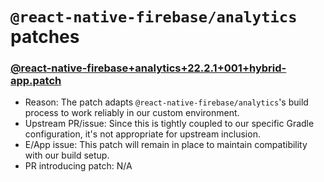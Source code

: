 # `@react-native-firebase/analytics` patches

### [@react-native-firebase+analytics+22.2.1+001+hybrid-app.patch](@react-native-firebase+analytics+22.2.1+001+hybrid-app.patch)

- Reason: The patch adapts `@react-native-firebase/analytics`'s build process to work reliably in our custom environment.
- Upstream PR/issue: Since this is tightly coupled to our specific Gradle configuration, it's not appropriate for upstream inclusion.
- E/App issue: This patch will remain in place to maintain compatibility with our build setup.
- PR introducing patch: N/A